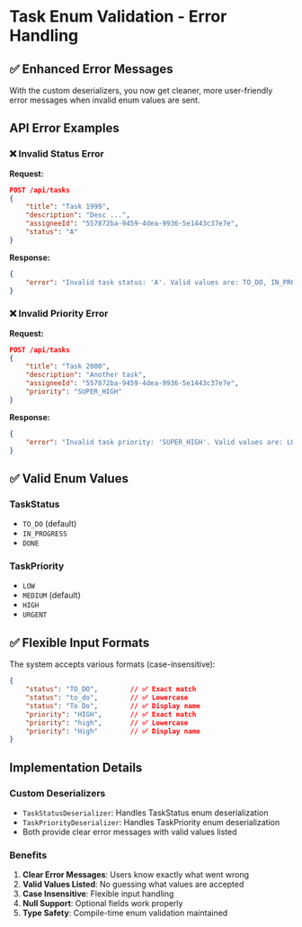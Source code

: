 # Task Enum Validation - Error Handling

## ✅ Enhanced Error Messages

With the custom deserializers, you now get cleaner, more user-friendly error messages when invalid enum values are sent.

## API Error Examples

### ❌ Invalid Status Error

**Request:**

```json
POST /api/tasks
{
    "title": "Task 1999",
    "description": "Desc ...",
    "assigneeId": "557872ba-9459-4dea-9936-5e1443c37e7e",
    "status": "A"
}
```

**Response:**

```json
{
    "error": "Invalid task status: 'A'. Valid values are: TO_DO, IN_PROGRESS, DONE"
}
```

### ❌ Invalid Priority Error

**Request:**

```json
POST /api/tasks
{
    "title": "Task 2000",
    "description": "Another task",
    "assigneeId": "557872ba-9459-4dea-9936-5e1443c37e7e",
    "priority": "SUPER_HIGH"
}
```

**Response:**

```json
{
    "error": "Invalid task priority: 'SUPER_HIGH'. Valid values are: LOW, MEDIUM, HIGH, URGENT"
}
```

## ✅ Valid Enum Values

### TaskStatus

- `TO_DO` (default)
- `IN_PROGRESS`
- `DONE`

### TaskPriority

- `LOW`
- `MEDIUM` (default)
- `HIGH`
- `URGENT`

## ✅ Flexible Input Formats

The system accepts various formats (case-insensitive):

```json
{
    "status": "TO_DO",        // ✅ Exact match
    "status": "to_do",        // ✅ Lowercase
    "status": "To Do",        // ✅ Display name
    "priority": "HIGH",       // ✅ Exact match
    "priority": "high",       // ✅ Lowercase
    "priority": "High"        // ✅ Display name
}
```

## Implementation Details

### Custom Deserializers

- `TaskStatusDeserializer`: Handles TaskStatus enum deserialization
- `TaskPriorityDeserializer`: Handles TaskPriority enum deserialization
- Both provide clear error messages with valid values listed

### Benefits

1. **Clear Error Messages**: Users know exactly what went wrong
2. **Valid Values Listed**: No guessing what values are accepted
3. **Case Insensitive**: Flexible input handling
4. **Null Support**: Optional fields work properly
5. **Type Safety**: Compile-time enum validation maintained
